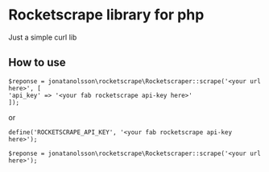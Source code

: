 # Rocketscrape library for php

Just a simple curl lib

## How to use

```
$reponse = jonatanolsson\rocketscrape\Rocketscraper::scrape('<your url here>', [
'api_key' => '<your fab rocketscrape api-key here>'
]);
```

or

```
define('ROCKETSCRAPE_API_KEY', '<your fab rocketscrape api-key here>');

$reponse = jonatanolsson\rocketscrape\Rocketscraper::scrape('<your url here>');
```

